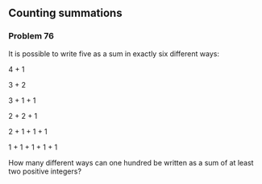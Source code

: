 ﻿## Counting summations
### Problem 76

It is possible to write five as a sum in exactly six different ways:

4 + 1

3 + 2

3 + 1 + 1

2 + 2 + 1

2 + 1 + 1 + 1

1 + 1 + 1 + 1 + 1

How many different ways can one hundred be written as a sum of at least two positive integers?
